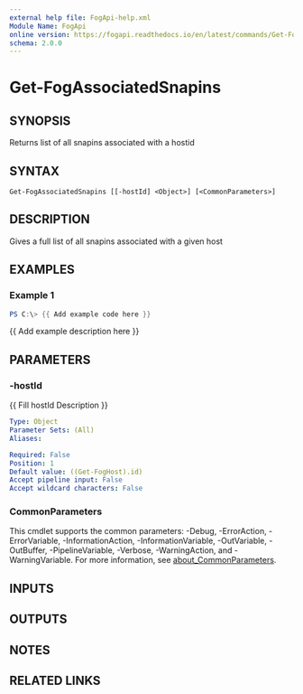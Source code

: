```yaml
---
external help file: FogApi-help.xml
Module Name: FogApi
online version: https://fogapi.readthedocs.io/en/latest/commands/Get-FogAssociatedSnapins
schema: 2.0.0
---
```


# Get-FogAssociatedSnapins

## SYNOPSIS
Returns list of all snapins associated with a hostid

## SYNTAX

```
Get-FogAssociatedSnapins [[-hostId] <Object>] [<CommonParameters>]
```

## DESCRIPTION
Gives a full list of all snapins associated with a given host

## EXAMPLES

### Example 1
```powershell
PS C:\> {{ Add example code here }}
```

{{ Add example description here }}

## PARAMETERS

### -hostId
{{ Fill hostId Description }}

```yaml
Type: Object
Parameter Sets: (All)
Aliases:

Required: False
Position: 1
Default value: ((Get-FogHost).id)
Accept pipeline input: False
Accept wildcard characters: False
```

### CommonParameters
This cmdlet supports the common parameters: -Debug, -ErrorAction, -ErrorVariable, -InformationAction, -InformationVariable, -OutVariable, -OutBuffer, -PipelineVariable, -Verbose, -WarningAction, and -WarningVariable. For more information, see [about_CommonParameters](http://go.microsoft.com/fwlink/?LinkID=113216).

## INPUTS

## OUTPUTS

## NOTES

## RELATED LINKS
